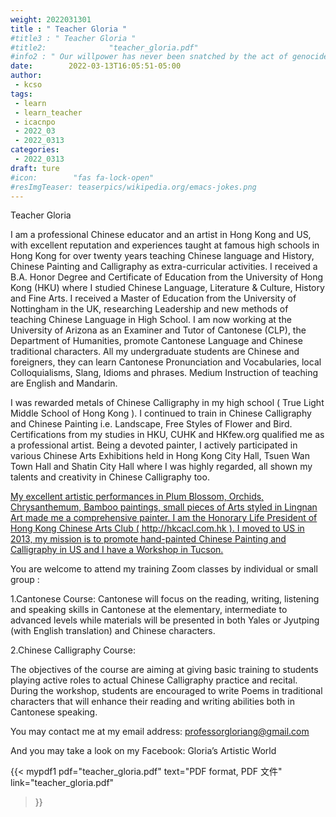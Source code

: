 ```yaml
---
weight: 2022031301
title : " Teacher Gloria "
#title3 : " Teacher Gloria "
#title2:              "teacher_gloria.pdf"
#info2 : " Our willpower has never been snatched by the act of genocide."
date:        2022-03-13T16:05:51-05:00
author:
 - kcso
tags:
 - learn
 - learn_teacher
 - icacnpo
 - 2022_03
 - 2022_0313
categories:
 - 2022_0313
draft: ture
#icon:        "fas fa-lock-open"
#resImgTeaser: teaserpics/wikipedia.org/emacs-jokes.png
---
```



Teacher Gloria

I am a professional Chinese educator and an artist in Hong Kong and US, with excellent reputation and experiences taught at famous high schools in Hong Kong for over twenty years teaching Chinese language and History, Chinese Painting and Calligraphy as extra-curricular activities. I received a B.A. Honor Degree and Certificate of Education from the University of Hong Kong (HKU) where I studied Chinese Language, Literature & Culture, History and Fine Arts. I received a Master of Education from the University of Nottingham in the UK, researching Leadership and new methods of teaching Chinese Language in High School. I am now working at the University of Arizona as an Examiner and Tutor of Cantonese (CLP), the Department of Humanities, promote Cantonese Language and Chinese traditional characters. All my undergraduate students are Chinese and foreigners, they can learn Cantonese Pronunciation and Vocabularies, local Colloquialisms, Slang, Idioms and phrases. Medium Instruction of teaching are English and Mandarin.

I was rewarded metals of Chinese Calligraphy in my high school ( True Light Middle School of Hong Kong ).  I continued to train in Chinese Calligraphy and Chinese Painting i.e. Landscape, Free Styles of Flower and Bird. Certifications from my studies in HKU, CUHK and HKfew.org qualified me as a professional artist. Being a devoted painter, I actively participated in various Chinese Arts Exhibitions held in Hong Kong City Hall, Tsuen Wan Town Hall and Shatin City Hall where I was highly regarded, all shown my talents and creativity in Chinese Calligraphy too. 

[My excellent artistic performances in Plum Blossom, Orchids, Chrysanthemum, Bamboo paintings, small pieces of Arts styled in Lingnan Art made me a comprehensive painter. I am the Honorary Life President of Hong Kong Chinese Arts Club ( http://hkcacl.com.hk ). I moved to US in 2013, my mission is to promote hand-painted Chinese Painting and Calligraphy in US and I have a Workshop in Tucson.  ](http://hkcacl.com.hk)

You are welcome to attend my training Zoom classes by individual or small group :

1.Cantonese Course: Cantonese will focus on the reading, writing, listening and speaking skills in Cantonese at the elementary, intermediate to advanced levels while materials will be presented in both Yales or Jyutping (with English translation) and Chinese characters.  

2.Chinese Calligraphy Course: 

The objectives of the course are aiming at giving basic training to students playing active roles to actual Chinese Calligraphy practice and recital. During the workshop, students are encouraged to write Poems in traditional characters that will enhance their reading and writing abilities both in Cantonese speaking. 

You may contact me at my email address: 
professorgloriang@gmail.com

And you may take a look on my Facebook: Gloria’s Artistic World




{{< mypdf1 pdf="teacher_gloria.pdf"
text="PDF format, PDF 文件"
link="teacher_gloria.pdf"
>}}

